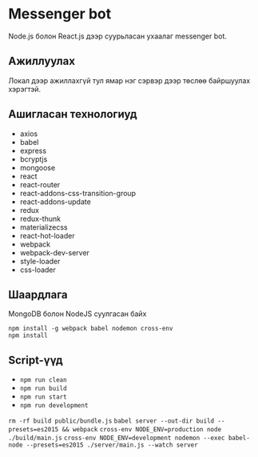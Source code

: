 # Messenger bot

Node.js болон React.js дээр суурьласан ухаалаг messenger bot.

## Ажиллуулах

Локал дээр ажиллахгүй тул ямар нэг сэрвэр дээр төслөө байршуулах хэрэгтэй.

## Ашигласан технологиуд
- axios
- babel
- express
- bcryptjs
- mongoose
- react
- react-router
- react-addons-css-transition-group
- react-addons-update
- redux
- redux-thunk
- materializecss
- react-hot-loader
- webpack
- webpack-dev-server
- style-loader
- css-loader


## Шаардлага
MongoDB болон NodeJS суулгасан байх

```
npm install -g webpack babel nodemon cross-env
npm install
```

## Script-үүд

- `npm run clean` 
- `npm run build` 
- `npm run start` 
- `npm run development` 



`rm -rf build public/bundle.js`
`babel server --out-dir build --presets=es2015 && webpack`
`cross-env NODE_ENV=production node ./build/main.js`
`cross-env NODE_ENV=development nodemon --exec babel-node --presets=es2015 ./server/main.js --watch server`

